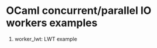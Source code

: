 OCaml concurrent/parallel IO workers examples
=============================================

1. worker_lwt: LWT example
